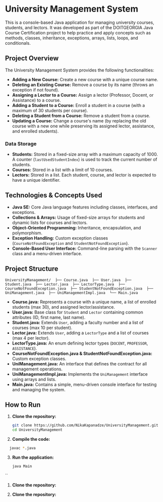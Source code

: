 # University Management System

This is a console-based Java application for managing university courses, students, and lectors. It was developed as part of the DOITGEORGIA Java Course Certification project to help practice and apply concepts such as methods, classes, inheritance, exceptions, arrays, lists, loops, and conditionals.

## Project Overview

The University Management System provides the following functionalities:
- **Adding a New Course:** Create a new course with a unique course name.
- **Deleting an Existing Course:** Remove a course by its name (throws an exception if not found).
- **Assigning a Lector to a Course:** Assign a lector (Professor, Docent, or Assistance) to a course.
- **Adding a Student to a Course:** Enroll a student in a course (with a maximum of 30 students per course).
- **Deleting a Student from a Course:** Remove a student from a course.
- **Updating a Course:** Change a course's name (by replacing the old course with a new one while preserving its assigned lector, assistance, and enrolled students).

### Data Storage

- **Students:** Stored in a fixed-size array with a maximum capacity of 1000. A counter (`lastUsedStudentIndex`) is used to track the current number of students.
- **Courses:** Stored in a list with a limit of 10 courses.
- **Lectors:** Stored in a list. Each student, course, and lector is expected to have a unique identifier.

## Technologies & Concepts Used

- **Java SE:** Core Java language features including classes, interfaces, and exceptions.
- **Collections & Arrays:** Usage of fixed-size arrays for students and dynamic lists for courses and lectors.
- **Object-Oriented Programming:** Inheritance, encapsulation, and polymorphism.
- **Exception Handling:** Custom exception classes (`CourseNotFoundException` and `StudentNotFoundException`).
- **Console-Based User Interface:** Command-line parsing with the `Scanner` class and a menu-driven interface.

## Project Structure
`UniversityManagement/ 
├── Course.java 
├── User.java 
├── Student.java 
├── Lector.java 
├── LectorType.java 
├── CourseNotFoundException.java 
├── StudentNotFoundException.java 
├── UniManagement.java 
├── UniManagementImpl.java 
└── Main.java`


- **Course.java:** Represents a course with a unique name, a list of enrolled students (max 30), and assigned lector/assistance.
- **User.java:** Base class for `Student` and `Lector` containing common attributes (ID, first name, last name).
- **Student.java:** Extends `User`, adding a faculty number and a list of courses (max 10 per student).
- **Lector.java:** Extends `User`, adding a `LectorType` and a list of courses (max 4 per lector).
- **LectorType.java:** An enum defining lector types (`DOCENT`, `PROFESSOR`, `ASSISTANCE`).
- **CourseNotFoundException.java & StudentNotFoundException.java:** Custom exception classes.
- **UniManagement.java:** An interface that defines the contract for all management operations.
- **UniManagementImpl.java:** Implements the `UniManagement` interface using arrays and lists.
- **Main.java:** Contains a simple, menu-driven console interface for testing and managing the system.

## How to Run

1. **Clone the repository:**
   ```bash
   git clone https://github.com/NikaKapanadze/UniversityManagement.git
   cd UniversityManagement
2. **Compile the code:**
 ```bash
   javac *.java
```
3. **Run the application:**
   ```bash
   java Main
``


1. **Clone the repository:**

1. **Clone the repository:**





